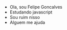 -  Ola, sou Felipe Goncalves
-  Estudando javascript
-  Sou ruim nisso
-  Alguem me ajuda
<!---
Felipe-G59/Felipe-G59 is a ✨ special ✨ repository because its `README.md` (this file) appears on your GitHub profile.
You can click the Preview link to take a look at your changes.
--->
